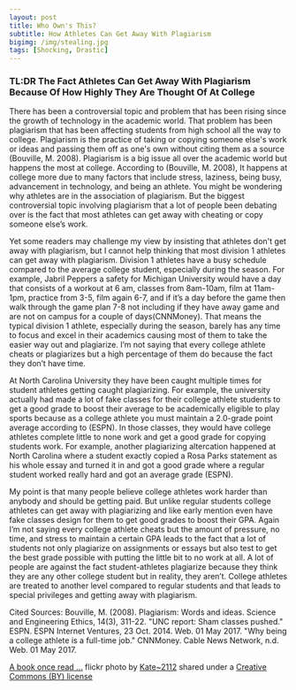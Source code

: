 ```yaml
---
layout: post
title: Who Own's This?
subtitle: How Athletes Can Get Away With Plagiarism
bigimg: /img/stealing.jpg
tags: [Shocking, Drastic]
---
```


### TL:DR The Fact Athletes Can Get Away With Plagiarism Because Of How Highly They Are Thought Of At College

There has been a controversial topic and problem that has been rising since the growth of technology in the academic world.  That problem has been plagiarism that has been affecting students from high school all the way to college. Plagiarism is the practice of taking or copying someone else's work or ideas and passing them off as one's own without citing them as a source (Bouville, M. 2008). Plagiarism is a big issue all over the academic world but happens the most at college. According to (Bouville, M. 2008), It happens at college more due to many factors that include stress, laziness, being busy, advancement in technology, and being an athlete. You might be wondering why athletes are in the association of plagiarism. But the biggest controversial topic involving plagiarism that a lot of people been debating over is the fact that most athletes can get away with cheating or copy someone else’s work.

Yet some readers may challenge my view by insisting that athletes don't get away with plagiarism, but I cannot help thinking that most division 1 athletes can get away with plagiarism. Division 1 athletes have a busy schedule compared to the average college student, especially during the season. For example, Jabril Peppers a safety for Michigan University would have a day that consists of a workout at 6 am, classes from 8am-10am, film at 11am-1pm, practice from 3-5, film again 6-7, and if it’s a day before the game then walk through the game plan 7-8 not including if they have away game and are not on campus for a couple of days(CNNMoney). That means the typical division 1 athlete, especially during the season, barely has any time to focus and excel in their academics causing most of them to take the easier way out and plagiarize. I’m not saying that every college athlete cheats or plagiarizes but a high percentage of them do because the fact they don’t have time.

At North Carolina University they have been caught multiple times for student athletes getting caught plagiarizing. For example, the university actually had made a lot of fake classes for their college athlete students to get a good grade to boost their average to be academically eligible to play sports because as a college athlete you must maintain a 2.0-grade point average according to (ESPN). In those classes, they would have college athletes complete little to none work and get a good grade for copying students work. For example, another plagiarizing altercation happened at North Carolina where a student exactly copied a Rosa Parks statement as his whole essay and turned it in and got a good grade where a regular student worked really hard and got an average grade (ESPN).


My point is that many people believe college athletes work harder than anybody and should be getting paid. But unlike regular students college athletes can get away with plagiarizing and like early mention even have fake classes design for them to get good grades to boost their GPA. Again I’m not saying every college athlete cheats but the amount of pressure, no time, and stress to maintain a certain GPA leads to the fact that a lot of students not only plagiarize on assignments or essays but also test to get the best grade possible with putting the little bit to no work at all. A lot of people are against the fact student-athletes plagiarize because they think they are any other college student but in reality, they aren’t. College athletes are treated to another level compared to regular students and that leads to special privileges and getting away with plagiarism.

Cited Sources:
Bouville, M. (2008). Plagiarism: Words and ideas. Science and Engineering Ethics, 14(3), 311-22.
"UNC report: Sham classes pushed." ESPN. ESPN Internet Ventures, 23 Oct. 2014. Web. 01 May 2017.
"Why being a college athlete is a full-time job." CNNMoney. Cable News Network, n.d. Web. 01 May 2017.





<a title="A book once read ..." href="https://flickr.com/photos/kateed/13163413155">A book once read ...</a> flickr photo by <a href="https://flickr.com/people/kateed">Kate~2112</a> shared under a <a href="https://creativecommons.org/licenses/by/2.0/">Creative Commons (BY) license</a> </small>
